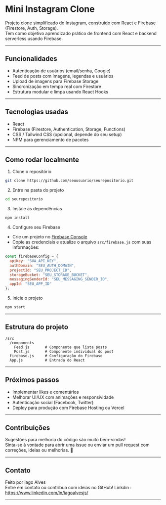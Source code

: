 # Mini Instagram Clone

Projeto clone simplificado do Instagram, construído com React e Firebase (Firestore, Auth, Storage).  
Tem como objetivo aprendizado prático de frontend com React e backend serverless usando Firebase.

---

## Funcionalidades

- Autenticação de usuários (email/senha, Google)  
- Feed de posts com imagens, legendas e usuários  
- Upload de imagens para Firebase Storage  
- Sincronização em tempo real com Firestore  
- Estrutura modular e limpa usando React Hooks  

---

## Tecnologias usadas

- React  
- Firebase (Firestore, Authentication, Storage, Functions)  
- CSS / Tailwind CSS (opcional, depende do seu setup)  
- NPM para gerenciamento de pacotes  

---

## Como rodar localmente

1. Clone o repositório  
```bash
git clone https://github.com/seuusuario/seurepositorio.git
```

2. Entre na pasta do projeto  
```bash
cd seurepositorio
```

3. Instale as dependências  
```bash
npm install
```

4. Configure seu Firebase  
- Crie um projeto no [Firebase Console](https://console.firebase.google.com/)  
- Copie as credenciais e atualize o arquivo `src/firebase.js` com suas informações:

```js
const firebaseConfig = {
  apiKey: "SUA_API_KEY",
  authDomain: "SEU_AUTH_DOMAIN",
  projectId: "SEU_PROJECT_ID",
  storageBucket: "SEU_STORAGE_BUCKET",
  messagingSenderId: "SEU_MESSAGING_SENDER_ID",
  appId: "SEU_APP_ID"
};
```

5. Inicie o projeto  
```bash
npm start
```

---

## Estrutura do projeto

```
/src
  /components
    Feed.js       # Componente que lista posts
    Post.js       # Componente individual do post
  firebase.js     # Configuração do Firebase
  App.js          # Entrada do React
```

---

## Próximos passos

- Implementar likes e comentários  
- Melhorar UI/UX com animações e responsividade  
- Autenticação social (Facebook, Twitter)  
- Deploy para produção com Firebase Hosting ou Vercel  

---

## Contribuições

Sugestões para melhoria do código são muito bem-vindas!  
Sinta-se à vontade para abrir uma issue ou enviar um pull request com correções, ideias ou melhorias. 🚀

---

## Contato

Feito por Iago Alves  
Entre em contato ou contribua com ideias no GitHub!
Linkdin : https://www.linkedin.com/in/iagoalvesjs/

---
